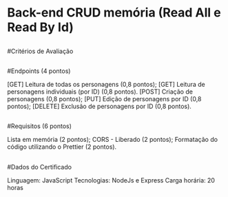 # Back-end CRUD memória (Read All e Read By Id)

##
#Critérios de Avaliação
##

#Endpoints (4 pontos)

[GET] Leitura de todas os personagens (0,8 pontos);
[GET] Leitura de personagens individuais (por ID) (0,8 pontos).
[POST] Criação de personagens (0,8 pontos);
[PUT] Edição de personagens por ID (0,8 pontos);
[DELETE] Exclusão de personagens por ID (0,8 pontos).
##

#Requisitos (6 pontos)


Lista em memória (2 pontos);
CORS - Liberado (2 pontos);
Formatação do código utilizando o Prettier (2 pontos).
##

#Dados do Certificado


Linguagem: JavaScript
Tecnologias: NodeJs e Express
Carga horária: 20 horas
##
